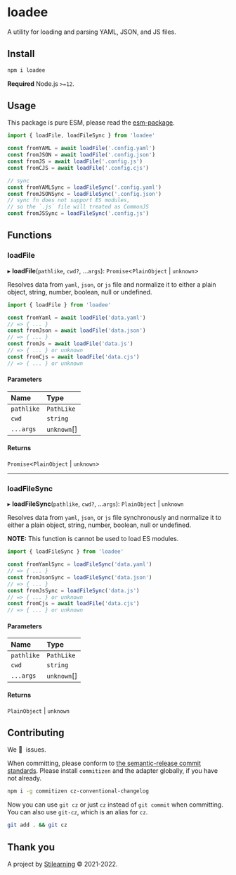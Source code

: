 # loadee

A utility for loading and parsing YAML, JSON, and JS files.

## Install

```bash
npm i loadee
```

**Required** Node.js `>=12`.

## Usage

This package is pure ESM, please read the
[esm-package](https://gist.github.com/sindresorhus/a39789f98801d908bbc7ff3ecc99d99c).

```js
import { loadFile, loadFileSync } from 'loadee'

const fromYAML = await loadFile('.config.yaml')
const fromJSON = await loadFile('.config.json')
const fromJS = await loadFile('.config.js')
const fromCJS = await loadFile('.config.cjs')

// sync
const fromYAMLSync = loadFileSync('.config.yaml')
const fromJSONSync = loadFileSync('.config.json')
// sync fn does not support ES modules,
// so the `.js` file will treated as CommonJS
const fromJSSync = loadFileSync('.config.js')
```

## Functions

### loadFile

▸ **loadFile**(`pathlike`, `cwd?`, ...`args`): `Promise`<`PlainObject` \| `unknown`\>

Resolves data from `yaml`, `json`, or `js` file and normalize it to
either a plain object, string, number, boolean, null or undefined.

```js
import { loadFile } from 'loadee'

const fromYaml = await loadFile('data.yaml')
// => { ... }
const fromJson = await loadFile('data.json')
// => { ... }
const fromJs = await loadFile('data.js')
// => { ... } or unknown
const fromCjs = await loadFile('data.cjs')
// => { ... } or unknown
```

#### Parameters

| Name       | Type        |
| :--------- | :---------- |
| `pathlike` | `PathLike`  |
| `cwd`      | `string`    |
| `...args`  | `unknown`[] |

#### Returns

`Promise`<`PlainObject` \| `unknown`\>

---

### loadFileSync

▸ **loadFileSync**(`pathlike`, `cwd?`, ...`args`): `PlainObject` \| `unknown`

Resolves data from `yaml`, `json`, or `js` file synchronously and normalize
it to either a plain object, string, number, boolean, null or undefined.

**NOTE:** This function is cannot be used to load ES modules.

```js
import { loadFileSync } from 'loadee'

const fromYamlSync = loadFileSync('data.yaml')
// => { ... }
const fromJsonSync = loadFileSync('data.json')
// => { ... }
const fromJsSync = loadFileSync('data.js')
// => { ... } or unknown
const fromCjs = await loadFile('data.cjs')
// => { ... } or unknown
```

#### Parameters

| Name       | Type        |
| :--------- | :---------- |
| `pathlike` | `PathLike`  |
| `cwd`      | `string`    |
| `...args`  | `unknown`[] |

#### Returns

`PlainObject` \| `unknown`

## Contributing

We 💛&nbsp; issues.

When committing, please conform to [the semantic-release commit standards](https://www.conventionalcommits.org/). Please install `commitizen` and the adapter globally, if you have not already.

```bash
npm i -g commitizen cz-conventional-changelog
```

Now you can use `git cz` or just `cz` instead of `git commit` when committing. You can also use `git-cz`, which is an alias for `cz`.

```bash
git add . && git cz
```

## Thank you

A project by [Stilearning](https://stilearning.com) &copy; 2021-2022.
